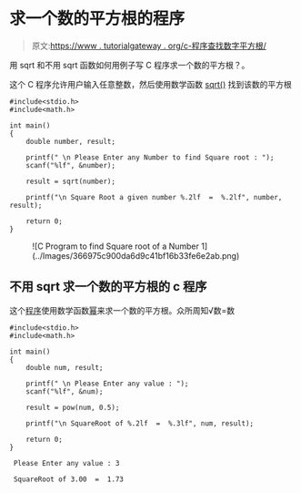 # 求一个数的平方根的程序

> 原文:[https://www . tutorialgateway . org/c-程序查找数字平方根/](https://www.tutorialgateway.org/c-program-to-find-square-root-of-a-number/)

用 sqrt 和不用 sqrt 函数如何用例子写 C 程序求一个数的平方根？。

这个 C 程序允许用户输入任意整数，然后使用数学函数 [sqrt()](https://www.tutorialgateway.org/c-sqrt-function/) 找到该数的平方根

```
#include<stdio.h>
#include<math.h>

int main()
{
  	double number, result;

 	printf(" \n Please Enter any Number to find Square root : ");
  	scanf("%lf", &number);

  	result = sqrt(number);

  	printf("\n Square Root a given number %.2lf  =  %.2lf", number, result);

  	return 0;
}
```

<figure class="wp-block-image size-large">![C Program to find Square root of a Number 1](../Images/366975c900da6d9c41bf16b33fe6e2ab.png)</figure>

## 不用 sqrt 求一个数的平方根的 c 程序

这个[程序](https://www.tutorialgateway.org/c-programming-examples/)使用数学函数[幂](https://www.tutorialgateway.org/pow-in-c-programming/)来求一个数的平方根。众所周知√数=数

```
#include<stdio.h>
#include<math.h>

int main()
{
	double num, result;

  	printf(" \n Please Enter any value : ");
  	scanf("%lf", &num);

  	result = pow(num, 0.5);

  	printf("\n SquareRoot of %.2lf  =  %.3lf", num, result);

  	return 0;
}
```

```
 Please Enter any value : 3

 SquareRoot of 3.00  =  1.73
```